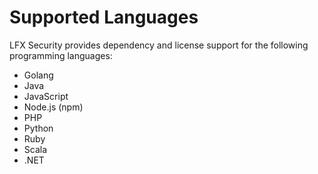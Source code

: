 # Supported Languages

LFX Security provides dependency and license support for the following programming languages:

* Golang
* Java
* JavaScript
* Node.js (npm)
* PHP
* Python
* Ruby
* Scala
* .NET
